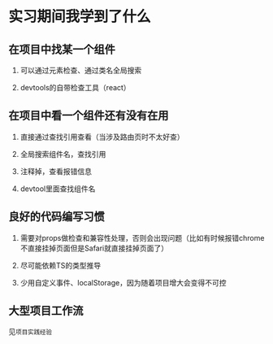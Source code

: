 # 实习期间我学到了什么

## 在项目中找某一个组件

1. 可以通过元素检查、通过类名全局搜索

2. devtools的自带检查工具（react）

## 在项目中看一个组件还有没有在用

1. 直接通过查找引用查看（当涉及路由页时不太好查）

2. 全局搜索组件名，查找引用

3. 注释掉，查看报错信息

4. devtool里面查找组件名

## 良好的代码编写习惯

1. 需要对props做检查和兼容性处理，否则会出现问题（比如有时候报错chrome不直接挂掉页面但是Safari就直接挂掉页面了）

2. 尽可能依赖TS的类型推导

3. 少用自定义事件、localStorage，因为随着项目增大会变得不可控

## 大型项目工作流

见`项目实践经验`



